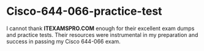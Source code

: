 # Cisco-644-066-practice-test
I cannot thank **ITEXAMSPRO.COM** enough for their excellent exam dumps and practice tests. Their resources were instrumental in my preparation and success in passing my Cisco 644-066 exam.
